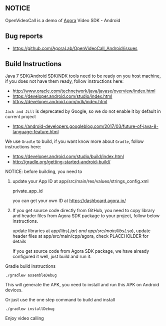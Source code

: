 ## NOTICE

OpenVideoCall is a demo of [Agora](http://www.agora.io) Video SDK - Android


## Bug reports

* https://github.com/AgoraLab/OpenVideoCall_Android/issues


## Build Instructions

Java 7 SDK/Android SDK/NDK tools need to be ready on you host machine, if you does not have them ready, follow instructions here:

* http://www.oracle.com/technetwork/java/javase/overview/index.html
* https://developer.android.com/studio/index.html
* https://developer.android.com/ndk/index.html


`Jack and Jill` is deprecated by Google, so we do not enable it by default in current project

* https://android-developers.googleblog.com/2017/03/future-of-java-8-language-feature.html

We use `Gradle` to build, if you want know more about `Gradle`, follow instructions here:

* https://developer.android.com/studio/build/index.html
* http://gradle.org/getting-started-android-build/



NOTICE: before building, you need to


1. update your App ID at app/src/main/res/values/strings_config.xml

	private_app_id

	you can get your own ID at https://dashboard.agora.io/


2. If you get source code directly from GitHub, you need to copy library and header files from Agora SDK package to your project, follow below instructions.

	update libraries at app/libs(*.jar) and app/src/main/libs(*.so), update header files at app/src/main/cpp/agora, check PLACEHOLDER for details

	If you get source code from Agora SDK package, we have already configured it well, just build and run it.


Gradle build instructions

	./gradlew assembleDebug
This will generate the APK, you need to install and run this APK on Android devices.

Or just use the one step command to build and install

	./gradlew installDebug


Enjoy video calling
